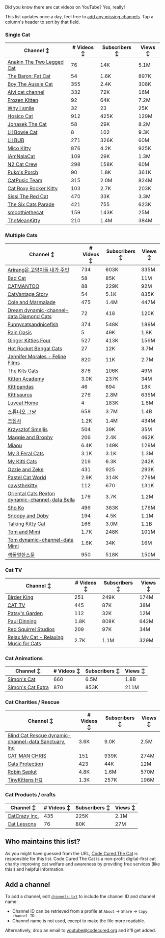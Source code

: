 Did you know there are cat videos on YouTube? Yes, really!

This list updates once a day, feel free to [add any missing channels](#add-a-channel). Tap a column's header to sort by that field.


### Single Cat

| Channel ↕ | # Videos ↕ | Subscribers ↕ | Views ↕ |
| --- | --- | --- | --- |
| [Anakin The Two Legged Cat](https://youtube.com/@anakintwolegs) | 76 | 14K | 5.1M |
| [The Baron: Fat Cat](https://youtube.com/@thebaronfatcat6603) | 54 | 1.6K | 897K |
| [Boy The Aussie Cat](https://youtube.com/@boytheaussiecat) | 355 | 2.4K | 308K |
| [Alvi cat channel](https://youtube.com/@alvicatchannel) | 332 | 72K | 16M |
| [Frozen Kitten](https://youtube.com/@frozenkitten) | 92 | 64K | 7.2M |
| [Why I smile](https://youtube.com/@whyismile) | 32 | 23 | 25K |
| [Hosico Cat](https://youtube.com/@hosico_cat) | 912 | 425K | 129M |
| [Jonasek The Cat](https://youtube.com/@jonasekthecat) | 58 | 29K | 8.2M |
| [Lil Bowie Cat](https://youtube.com/@lilbowiecat9121) | 8 | 102 | 9.3K |
| [Lil BUB](https://youtube.com/@lilbub) | 271 | 326K | 60M |
| [Mico Kitty](https://youtube.com/@micokitty) | 876 | 4.2K | 925K |
| [IAmNalaCat](https://youtube.com/@iamnalacat) | 109 | 29K | 1.3M |
| [N2 Cat Crew](https://youtube.com/@n2catcrew) | 298 | 158K | 60M |
| [Puko's Porch](https://youtube.com/@pukosporch) | 90 | 1.8K | 361K |
| [CatPusic Team](https://youtube.com/@catpusicteam) | 315 | 2.0M | 824M |
| [Cat Roxy Rocker Kitty](https://youtube.com/@rockerroxy) | 103 | 2.7K | 203K |
| [Sissi The Red Cat](https://youtube.com/@veterinarylife) | 470 | 33K | 3.3M |
| [The Six Cats Parade](https://youtube.com/@thesixcatsparade) | 421 | 755 | 623K |
| [smoothiethecat](https://youtube.com/@smoothiethecat) | 159 | 143K | 25M |
| [TheMeanKitty](https://youtube.com/@themeankitty) | 210 | 1.4M | 384M |

### Multiple Cats

| Channel ↕ | # Videos ↕ | Subscribers ↕ | Views ↕ |
| --- | --- | --- | --- |
| [Arirang은 고양이들 내가 주인](https://youtube.com/@아리랑은고양이들) | 734 | 603K | 335M |
| [Bad Cat](https://youtube.com/@badcattube) | 58 | 85K | 11M |
| [CATMANTOO](https://youtube.com/@catmantoo) | 88 | 229K | 92M |
| [CatVantage Story](https://youtube.com/@catvantagestory) | 54 | 5.1K | 835K |
| [Cole and Marmalade](https://youtube.com/@coleandmarmalade) | 475 | 1.4M | 447M |
| [Dream dynamic-channel-data Diamond Cats](https://youtube.com/@dreamdiamondcats) | 72 | 418 | 120K |
| [Funnycatsandnicefish](https://youtube.com/@funnycatsandnicefish) | 374 | 548K | 189M |
| [Rain Oasis](https://youtube.com/@stampandcoin) | 5 | 49K | 1.8K |
| [Ginger Kitties Four](https://youtube.com/@gingerkittiesfour) | 527 | 413K | 159M |
| [Hot Rocket Bengal Cats](https://youtube.com/@hotrocketbengalcats) | 27 | 12K | 3.7M |
| [Jennifer Morales - Feline Films](https://youtube.com/@jennifermoralesfelinefilms) | 820 | 11K | 2.7M |
| [The Kits Cats](https://youtube.com/@drnworbskitscats) | 876 | 106K | 49M |
| [Kitten Academy](https://youtube.com/@kittenacademy) | 3.0K | 237K | 34M |
| [Kittipandas](https://youtube.com/@kittipandas) | 46 | 694 | 18K |
| [Kittisaurus](https://youtube.com/@kittisaurus) | 276 | 2.8M | 635M |
| [Luvcat Home](https://youtube.com/@claireluvcat) | 4 | 183K | 1.8M |
| [스튜디오 그냥](https://youtube.com/@studiognyang) | 658 | 3.7M | 1.4B |
| [크집사](https://youtube.com/@claire_luvcat) | 1.2K | 1.4M | 434M |
| [Krzysztof Smejlis](https://youtube.com/@bobonikita) | 504 | 39K | 35M |
| [Maggie and Brophy](https://youtube.com/@maggieandbrophy1327) | 206 | 2.4K | 462K |
| [Miaou](https://youtube.com/@miaou-cat) | 6.4K | 149K | 129M |
| [My 3 Feral Cats](https://youtube.com/@my3feralcats) | 3.1K | 3.1K | 1.3M |
| [My Kitti Cats](https://youtube.com/@mykitticats) | 216 | 6.3K | 242K |
| [Ozzie and Zeke](https://youtube.com/@ozzieandzeke) | 431 | 925 | 293K |
| [Pastel Cat World](https://youtube.com/@pastelcatworld) | 2.9K | 314K | 279M |
| [pawsthekitty](https://youtube.com/@pawsthekitty) | 112 | 670 | 131K |
| [Oriental Cats Rexton dynamic-channel-data Bella](https://youtube.com/@rextonorientalcat) | 176 | 3.7K | 1.2M |
| [Sho Ko](https://youtube.com/@shortyandkodi) | 496 | 363K | 176M |
| [Snoopy and Doby](https://youtube.com/@snoopyanddoby) | 194 | 4.5K | 1.1M |
| [Talking Kitty Cat](https://youtube.com/@stevecash83) | 166 | 3.0M | 1.1B |
| [Tom and Mimi](https://youtube.com/@tomandmimi) | 1.7K | 248K | 101M |
| [Tom dynamic-channel-data Mimi](https://youtube.com/@tom_and_mimi) | 1.6K | 34K | 16M |
| [랙돌열한스푼](https://youtube.com/@unboxingragdolls) | 950 | 518K | 150M |

### Cat TV

| Channel ↕ | # Videos ↕ | Subscribers ↕ | Views ↕ |
| --- | --- | --- | --- |
| [Birder King](https://youtube.com/@birderking) | 251 | 249K | 174M |
| [CAT TV](https://youtube.com/@cattvgames) | 445 | 87K | 38M |
| [Patsy's Garden](https://youtube.com/@patsysgarden) | 112 | 32K | 12M |
| [Paul Dinning](https://youtube.com/@pauldinningvideosforcats) | 1.8K | 808K | 642M |
| [Red Squirrel Studios](https://youtube.com/@redsquirrelstudios) | 209 | 97K | 34M |
| [Relax My Cat - Relaxing Music for Cats](https://youtube.com/@relaxmycat) | 2.7K | 1.1M | 329M |

### Cat Animations

| Channel ↕ | # Videos ↕ | Subscribers ↕ | Views ↕ |
| --- | --- | --- | --- |
| [Simon's Cat](https://youtube.com/@simonscat) | 660 | 6.5M | 1.8B |
| [Simon's Cat Extra](https://youtube.com/@simonscatextra) | 870 | 853K | 211M |

### Cat Charities / Rescue

| Channel ↕ | # Videos ↕ | Subscribers ↕ | Views ↕ |
| --- | --- | --- | --- |
| [Blind Cat Rescue dynamic-channel-data Sanctuary, Inc](https://youtube.com/@blindcatrescuesanctuary) | 3.6K | 9.0K | 2.5M |
| [CAT MAN CHRIS](https://youtube.com/@catmanchrispoole) | 151 | 939K | 274M |
| [Cats Protection](https://youtube.com/@catsprotection) | 423 | 44K | 12M |
| [Robin Seplut](https://youtube.com/@robinseplut) | 4.8K | 1.6M | 570M |
| [TinyKittens HQ](https://youtube.com/@tinykittens) | 1.3K | 257K | 196M |

### Cat Products / crafts

| Channel ↕ | # Videos ↕ | Subscribers ↕ | Views ↕ |
| --- | --- | --- | --- |
| [CatCrazy Inc.](https://youtube.com/@catcrazychannel) | 435 | 225K | 2.1M |
| [Cat Lessons](https://youtube.com/@catlessons) | 76 | 80K | 27M |


## Who maintains this list?

As you might have guessed from the URL, [Code Cured The Cat](https://codecured.org) is responsible for this list. Code Cured The Cat is a non-profit digital-first cat charity improving cat welfare and awareness by providing free services (like this!) and helpful information.

## Add a channel

To add a channel, edit [`channels.txt`](https://github.com/CodeCured/YouTubeIsForCats/blob/main/automation/channels.txt) to include the channel ID and channel name:
* Channel ID can be retrieved from a profile at `About` -> `Share` -> `Copy channel ID`
* Channel name is not used, except to make the file more readable.

Alternatively, drop an email to [youtube@codecured.org](mailto:youtube@codecured.org) and it'll get added.
